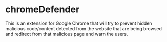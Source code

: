# chromeDefender

This is an extension for Google Chrome that will try to prevent hidden malicious code/content detected from the website that are being browsed and redirect from that malicious page and warn the users.

